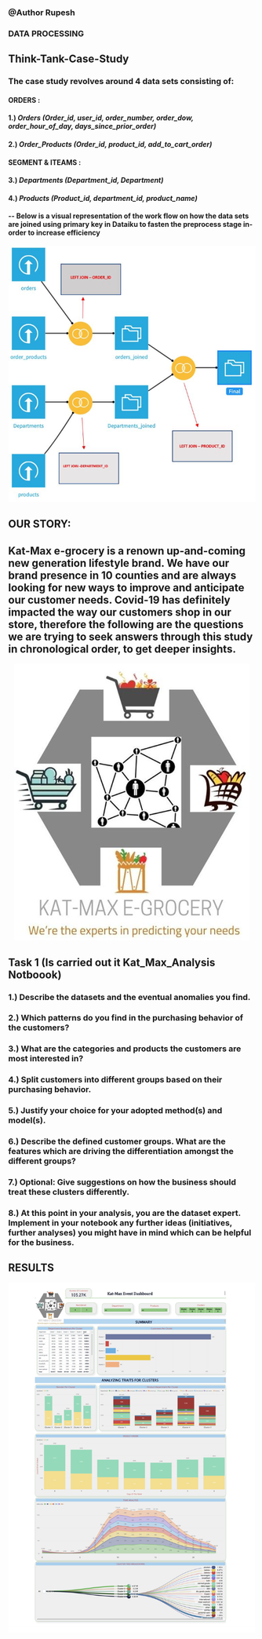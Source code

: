 ### @Author Rupesh

### **DATA PROCESSING**

## Think-Tank-Case-Study

### The case study revolves around 4 data sets consisting of:
#### **ORDERS :**
#### 1.) *Orders (Order_id, user_id, order_number, order_dow, order_hour_of_day, days_since_prior_order)*
#### 2.) *Order_Products (Order_id, product_id, add_to_cart_order)*


#### **SEGMENT & ITEAMS :**
#### 3.) *Departments (Department_id, Department)*
#### 4.) *Products (Product_id, department_id, product_name)*

#### -- **Below is a visual representation of the work flow on how the data sets are joined using primary key in Dataiku to fasten the preprocess stage in-order to increase efficiency**

<p align="center">
  <img src="assets/Dataflow.JPG">
</p>

## **OUR STORY**:

## Kat-Max e-grocery is a renown up-and-coming new generation lifestyle brand. We have our brand presence in 10 counties and are always looking for new ways to improve and anticipate our customer needs. Covid-19 has definitely impacted the way our customers shop in our store, therefore the following are the questions we are trying to seek answers through this study in chronological order, to get deeper insights.

<p align="center">
  <img src="assets/Kat-max.JPG">
</p>



## Task 1 (Is carried out it Kat_Max_Analysis Notboook)

### 1.) Describe the datasets and the eventual anomalies you find.
### 2.) Which patterns do you find in the purchasing behavior of the customers?
### 3.) What are the categories and products the customers are most interested in?
### 4.) Split customers into different groups based on their purchasing behavior.
### 5.) Justify your choice for your adopted method(s) and model(s).
### 6.) Describe the defined customer groups. What are the features which are driving the differentiation amongst the different groups?
### 7.) Optional: Give suggestions on how the business should treat these clusters differently.
### 8.) At this point in your analysis, you are the dataset expert. Implement in your notebook any further ideas (initiatives, further analyses) you might have in mind which can be helpful for the business.


## RESULTS
<p align="center">
  <img src="assets/Kat-max egrocery-1.jpg">
</p>








